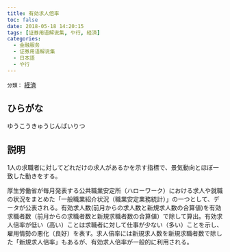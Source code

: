 ```yaml
---
title: 有効求人倍率
toc: false
date: 2018-05-18 14:20:15
tags: [证券用语解说集, や行, 経済]
categories:
  - 金融服务
  - 证券用语解说集
  - 日本語
  - や行
---
```


`分類：` [経済](/tags/経済/)

## ひらがな

ゆうこうきゅうじんばいりつ

## 説明

1人の求職者に対してどれだけの求人があるかを示す指標で、景気動向とほぼ一致した動きをする。

厚生労働省が毎月発表する公共職業安定所（ハローワーク）における求人や就職の状況をまとめた「一般職業紹介状況（職業安定業務統計）」の一つとして、データが公表される。有効求人数(前月からの求人数と新規求人数の合算値)を有効求職者数（前月からの求職者数と新規求職者数の合算値）で除して算出。有効求人倍率が低い（高い）ことは求職者に対して仕事が少ない（多い）ことを示し、雇用情勢の悪化（良好）を表す。求人倍率には新規求人数を新規求職者数で除した「新規求人倍率」もあるが、有効求人倍率が一般的に利用される。
